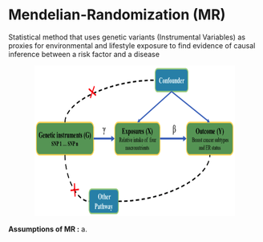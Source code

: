 # Mendelian-Randomization (MR)
Statistical method that uses genetic variants (Instrumental Variables) as proxies for environmental and lifestyle exposure to find evidence of causal inference between a risk factor and a disease

<p align="center">
  <img src="https://github.com/Namratha-shivani/Mendelian-Randomization/blob/main/MR.png?raw=true" width="400" height="300" alt="Alt Text">
</p>

**Assumptions of MR :**
     a. 
